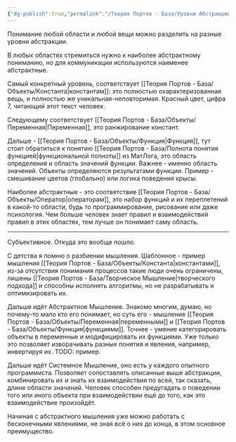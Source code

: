 ```yaml
---
{"dg-publish":true,"permalink":"/Теория Портов - База/Уровни Абстракции/"}
---
```


Понимание любой области и любой вещи можно разделить на разные уровни абстракции.

В любых областях стремиться нужно к наиболее абстрактному пониманию, но для коммуникации используются наименее абстрактные.

Самый конкретный уровень, соответствует [[Теория Портов - База/Объекты/Константа\|константам]]: это полностью охарактеризованная вещь, и полностью же уникальная-неповторимая. Красный цвет, цифра 7, читающий этот текст человек.

Следующему соответствует [[Теория Портов - База/Объекты/Переменная\|Переменная]], это ранжирование констант.

Дальше - [[Теория Портов - База/Объекты/Функция\|Функция]], тут стоит обратиться к понятию [[Теория Портов - База/Полнота понятия функцией\|функциональной полноты]] из МатЛога, это область определения и область значений функции. Важнее - именно область значений. Объекты определяются результатами функции. Пример - смешивание цветов (глобально) или логика поведения крысы.

Наиболее абстрактные - это соответствие [[Теория Портов - База/Объекты/Оператор\|операторам]], это набор функций и их переплетений в какой-то области, будь то программирование, рисование или даже психология.
Чем больше человек знает правил и взаимодействий правил в этих областях, тем лучше он понимает саму область.

---
Субъективное.
Откуда это вообще пошло.

С детства я помню о разбиении мышления. Шаблонное - пример мышления [[Теория Портов - База/Объекты/Константа\|константами]], из-за отсутствия понимания процессов такие люди очень ограничены, лишены [[Теория Портов - База/Творческое Мышление\|творческого подхода]] и способны исполнять алгоритмы, но не разрабатывать и оптимизировать их.

Дальше идёт Абстрактное Мышление. Знакомо многим, думаю, но почему-то мало кто его понимает, но суть его - мышление [[Теория Портов - База/Объекты/Переменная\|переменными]] и [[Теория Портов - База/Объекты/Функция\|функциями]].
Точнее - умение категорировать объекты в переменные и модифицировать их функциями.
Уже только это позволяет изворачивать разные понятия и явления, например, инвертируя их. TODO: пример.

Дальше идёт Системное Мышление, оно есть у каждого опытного программиста. Позволяет сопоставлять описанные выше абстракции, комбинировать их и знать их взаимодействия по всей, так сказать, длине области значений.
Человек способен предугадать о поведении того или иного объекта при взаимодействии ещё до того, как это взаимодействие произойдёт.

Начиная с абстрактного мышления уже можно работать с бесконечными явлениями, не зная всё о них до конца, в этом основное преимущество. 